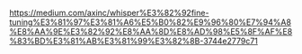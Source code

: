 https://medium.com/axinc/whisper%E3%82%92fine-tuning%E3%81%97%E3%81%A6%E5%B0%82%E9%96%80%E7%94%A8%E8%AA%9E%E3%82%92%E8%AA%8D%E8%AD%98%E5%8F%AF%E8%83%BD%E3%81%AB%E3%81%99%E3%82%8B-3744e2779c71


